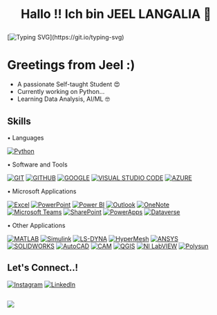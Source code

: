 # <p align="center">Hallo !! Ich bin JEEL LANGALIA 👋   
[//]: # (Hardline)
[![Typing SVG](https://readme-typing-svg.demolab.com?font=Fira+Code&pause=1000&center=true&vCenter=true&width=435&lines=An+Engineer+;Learner+Learning+.....)](https://git.io/typing-svg)


# Greetings from Jeel :)

- A passionate Self-taught Student 😍
- Currently working on Python...
- Learning Data Analysis, AI/ML 🤓


## Skills

• Languages

[![Python](https://img.shields.io/badge/PYTHON-3776AB?style=for-the-badge&logo=python&logoColor=white)](https://www.python.org)

• Software and Tools

[![GIT](https://img.shields.io/badge/GIT-F05032?style=for-the-badge&logo=git&logoColor=white)](https://git-scm.com/)
[![GITHUB](https://img.shields.io/badge/GITHUB-181717?style=for-the-badge&logo=github&logoColor=white)](https://github.com/)
[![GOOGLE](https://img.shields.io/badge/GOOGLE-4285F4?style=for-the-badge&logo=google&logoColor=white)](https://www.google.com/)
[![VISUAL STUDIO CODE](https://img.shields.io/badge/VISUAL_STUDIO_CODE-007ACC?style=for-the-badge&logo=visual-studio-code&logoColor=white)](https://code.visualstudio.com/)
[![AZURE](https://img.shields.io/badge/AZURE-0078D4?style=for-the-badge&logo=microsoft-azure&logoColor=white)](https://azure.microsoft.com/)

• Microsoft Applications

[![Excel](https://img.shields.io/badge/Excel-217346?style=for-the-badge&logo=microsoft-excel&logoColor=white)](https://www.microsoft.com/en-us/microsoft-365/excel)
[![PowerPoint](https://img.shields.io/badge/PowerPoint-B7472A?style=for-the-badge&logo=microsoft-powerpoint&logoColor=white)](https://www.microsoft.com/en-us/microsoft-365/powerpoint)
[![Power BI](https://img.shields.io/badge/Power_BI-F2C811?style=for-the-badge&logo=power-bi&logoColor=white)](https://powerbi.microsoft.com/)
[![Outlook](https://img.shields.io/badge/Outlook-0078D4?style=for-the-badge&logo=microsoft-outlook&logoColor=white)](https://outlook.live.com/)
[![OneNote](https://img.shields.io/badge/OneNote-7719AA?style=for-the-badge&logo=microsoft-onenote&logoColor=white)](https://www.onenote.com/)
[![Microsoft Teams](https://img.shields.io/badge/Microsoft_Teams-6264A7?style=for-the-badge&logo=microsoft-teams&logoColor=white)](https://www.microsoft.com/microsoft-teams/group-chat-software)
[![SharePoint](https://img.shields.io/badge/SharePoint-0078D4?style=for-the-badge&logo=microsoft-sharepoint&logoColor=white)](https://www.microsoft.com/sharepoint/collaboration)
[![PowerApps](https://img.shields.io/badge/PowerApps-742774?style=for-the-badge&logo=microsoft-powerapps&logoColor=white)](https://powerapps.microsoft.com/)
[![Dataverse](https://img.shields.io/badge/Dataverse-0078D4?style=for-the-badge&logo=microsoft-dataverse&logoColor=white)](https://docs.microsoft.com/powerapps/maker/data-platform/data-platform-intro)

• Other Applications

[![MATLAB](https://img.shields.io/badge/MATLAB-0076A8?style=for-the-badge&logo=mathworks&logoColor=white)](https://www.mathworks.com/products/matlab.html)
[![Simulink](https://img.shields.io/badge/Simulink-0076A8?style=for-the-badge&logo=mathworks&logoColor=white)](https://www.mathworks.com/products/simulink.html)
[![LS-DYNA](https://img.shields.io/badge/LS--DYNA-0033A0?style=for-the-badge&logo=logo-dyna&logoColor=white)](https://www.lstc.com/products/ls-dyna)
[![HyperMesh](https://img.shields.io/badge/HyperMesh-1B2C58?style=for-the-badge&logo=altair&logoColor=white)](https://www.altair.com/hypermesh/)
[![ANSYS](https://img.shields.io/badge/ANSYS-FFBB00?style=for-the-badge&logo=ansys&logoColor=white)](https://www.ansys.com/)
[![SOLIDWORKS](https://img.shields.io/badge/SOLIDWORKS-FF7C00?style=for-the-badge&logo=solidworks&logoColor=white)](https://www.solidworks.com/)
[![AutoCAD](https://img.shields.io/badge/AutoCAD-E34234?style=for-the-badge&logo=autodesk&logoColor=white)](https://www.autodesk.com/products/autocad/overview)
[![CAM](https://img.shields.io/badge/CAM-00569E?style=for-the-badge&logo=cam&logoColor=white)](https://www.autodesk.com/solutions/cam-software)
[![QGIS](https://img.shields.io/badge/QGIS-589632?style=for-the-badge&logo=qgis&logoColor=white)](https://qgis.org/)
[![NI LabVIEW](https://img.shields.io/badge/NI_LabVIEW-1B365D?style=for-the-badge&logo=labview&logoColor=white)](https://www.ni.com/en-us/shop/labview.html)
[![Polysun](https://img.shields.io/badge/Polysun-003893?style=for-the-badge&logo=polysun&logoColor=white)](https://www.velasolaris.com/polysun/)




## Let's Connect..!

[![Instagram](https://img.shields.io/badge/Instagram-E4405F?style=for-the-badge&logo=instagram&logoColor=white)](https://www.instagram.com/jeelsoni)
[![LinkedIn](https://img.shields.io/badge/LinkedIn-0077B5?style=for-the-badge&logo=linkedin&logoColor=white)](https://www.linkedin.com/in/jeelsoni)



## 

[//]: # (Profile Icon)
[![](https://visitcount.itsvg.in/api?id=jeellangalia&label=Profile%20Views&color=1&icon=0&pretty=false)](https://visitcount.itsvg.in)

